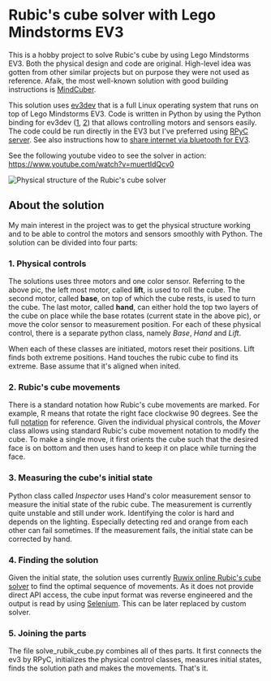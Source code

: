 # Rubic's cube solver with Lego Mindstorms EV3

This is a hobby project to solve Rubic's cube by using Lego Mindstorms EV3. Both the physical design and code are original. High-level idea was gotten from other similar projects but on purpose they were not used as reference. Afaik, the most well-known solution with good building instructions is [MindCuber](http://mindcuber.com/).

This solution uses [ev3dev](http://www.ev3dev.org/) that is a full Linux operating system that runs on top of Lego Mindstorms EV3. Code is written in Python by using the Python binding for ev3dev ([1](https://github.com/rhempel/ev3dev-lang-python), [2](https://sites.google.com/site/ev3python/)) that allows controlling motors and sensors easily. The code could be run directly in the EV3 but I've preferred using [RPyC server](http://ev3dev-lang-python.readthedocs.io/en/latest/rpyc.html). See also instructions how to [share internet via bluetooth for EV3](http://www.ev3dev.org/docs/tutorials/connecting-to-the-internet-via-bluetooth/).

See the following youtube video to see the solver in action: https://www.youtube.com/watch?v=muertldQcv0

![Physical structure of the Rubic's cube solver](https://cloud.githubusercontent.com/assets/10807957/21730845/3c5da95a-d45a-11e6-9396-857b790677ab.png)

## About the solution

My main interest in the project was to get the physical structure working and to be able to control the motors and sensors smoothly with Python. The solution can be divided into four parts:

### 1. Physical controls

The solutions uses three motors and one color sensor. Referring to the above pic, the left most motor, called **lift**, is used to roll the cube. The second motor, called **base**, on top of which the cube rests, is used to turn the cube. The last motor, called **hand**, can either hold the top two layers of the cube on place while the base rotates (current state in the above pic), or move the color sensor to measurement position. For each of these physical control, there is a separate python class, namely *Base*, *Hand* and *Lift*.

When each of these classes are initiated, motors reset their positions. Lift finds both extreme positions. Hand touches the rubic cube to find its extreme. Base assume that it's aligned when inited.

### 2. Rubic's cube movements

There is a standard notation how Rubic's cube movements are marked. For example, R means that rotate the right face clockwise 90 degrees. See the full [notation](https://ruwix.com/the-rubiks-cube/notation/) for reference. Given the individual physical controls, the *Mover* class allows using standard Rubic's cube movement notation to modify the cube. To make a single move, it first orients the cube such that the desired face is on bottom and then uses hand to keep it on place while turning the face.

### 3. Measuring the cube's initial state

Python class called *Inspector* uses Hand's color measurement sensor to measure the initial state of the rubic cube. The measurement is currently quite unstable and still under work. Identifying the color is hard and depends on the lighting. Especially detecting red and orange from each other can fail sometimes. If the measurement fails, the initial state can be corrected by hand.

### 4. Finding the solution

Given the initial state, the solution uses currently [Ruwix online Rubic's cube solver](https://ruwix.com/online-rubiks-cube-solver-program/) to find the optimal sequence of movements. As it does not provide direct API access, the cube input format was reverse engineered and the output is read by using [Selenium](http://www.seleniumhq.org/). This can be later replaced by custom solver.

### 5. Joining the parts

The file solve_rubik_cube.py combines all of thes parts. It first connects the ev3 by RPyC, initializes the physical control classes, measures initial states, finds the solution path and makes the movements. That's it.
